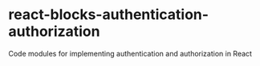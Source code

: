 # react-blocks-authentication-authorization
Code modules for implementing authentication and authorization in React
